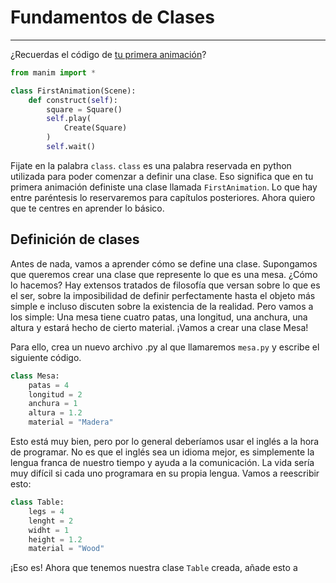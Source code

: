 # Fundamentos de Clases
---

¿Recuerdas el código de [tu primera animación](../my_first_animation/first_animation.md)?

```python
from manim import *

class FirstAnimation(Scene):
    def construct(self):
        square = Square()
        self.play(
            Create(Square)
        )
        self.wait()
```

Fijate en la palabra `class`. `class` es una palabra reservada en python utilizada para poder comenzar a definir una clase. Eso significa que en tu primera animación definiste una clase llamada `FirstAnimation`. Lo que hay entre paréntesis lo reservaremos para capítulos posteriores. Ahora quiero que te centres en aprender lo básico. 


## Definición de clases

Antes de nada, vamos a aprender cómo se define una clase. Supongamos que queremos crear una clase que represente lo que es una mesa. ¿Cómo lo hacemos? Hay extensos tratados de filosofía que versan sobre lo que es el ser, sobre la imposibilidad de definir perfectamente hasta el objeto más simple e incluso discuten sobre la existencia de la realidad. Pero vamos a los simple: Una mesa tiene cuatro patas, una longitud, una anchura, una altura y estará hecho de cierto material. ¡Vamos a crear una clase Mesa!

Para ello, crea un nuevo archivo .py al que llamaremos `mesa.py` y escribe el siguiente código.

```python
class Mesa:
    patas = 4
    longitud = 2
    anchura = 1
    altura = 1.2
    material = "Madera"
```

Esto está muy bien, pero por lo general deberíamos usar el inglés a la hora de programar. No es que el inglés sea un idioma mejor, es simplemente la lengua franca de nuestro tiempo y ayuda a la comunicación. La vida sería muy difícil si cada uno programara en su propia lengua. Vamos a reescribir esto: 


```python
class Table:
    legs = 4
    lenght = 2
    widht = 1
    height = 1.2
    material = "Wood"
```

¡Eso es! Ahora que tenemos nuestra clase `Table` creada, añade esto a 